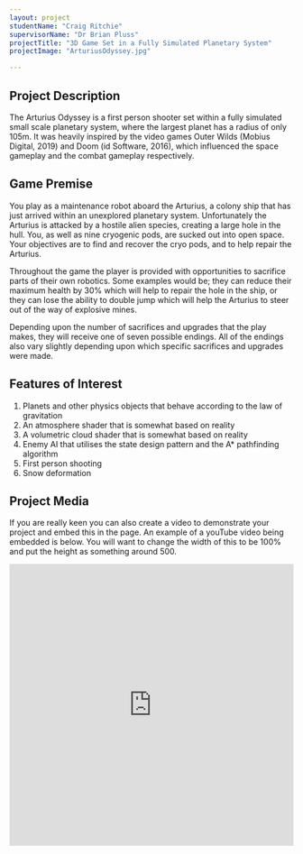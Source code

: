 ```yaml
---
layout: project
studentName: "Craig Ritchie"
supervisorName: "Dr Brian Pluss"
projectTitle: "3D Game Set in a Fully Simulated Planetary System"
projectImage: "ArturiusOdyssey.jpg"

---
```


## Project Description
The Arturius Odyssey is a first person shooter set within a fully simulated small scale planetary system, where the largest planet has a radius of only 105m. It was heavily inspired by the video games Outer Wilds (Mobius Digital, 2019) and Doom (id Software, 2016), which influenced the space gameplay and the combat gameplay respectively.

## Game Premise
You play as a maintenance robot aboard the Arturius, a colony ship that has just arrived within an unexplored planetary system. Unfortunately the Arturius is attacked by a hostile alien species, creating a large hole in the hull. You, as well as nine cryogenic pods, are sucked out into open space. Your objectives are to find and recover the cryo pods, and to help repair the Arturius.

Throughout the game the player is provided with opportunities to sacrifice parts of their own robotics. Some examples would be; they can reduce their maximum health by 30% which will help to repair the hole in the ship, or they can lose the ability to double jump which will help the Arturius to steer out of the way of explosive mines.

Depending upon the number of sacrifices and upgrades that the play makes, they will receive one of seven possible endings. All of the endings also vary slightly depending upon which specific sacrifices and upgrades were made.

## Features of Interest
1. Planets and other physics objects that behave according to the law of gravitation
2. An atmosphere shader that is somewhat based on reality
3. A volumetric cloud shader that is somewhat based on reality
4. Enemy AI that utilises the state design pattern and the A* pathfinding algorithm
5. First person shooting
6. Snow deformation

## Project Media
If you are really keen you can also create a video to demonstrate your project and embed this in the page. An example of a youTube video being embedded is below. You will want to change the width of this to be 100% and put the height as something around 500.


<iframe width="100%" height="500" src="https://www.youtube.com/embed/YUEaupJk5AI" title="YouTube video player" frameborder="0" allow="accelerometer; autoplay; clipboard-write; encrypted-media; gyroscope; picture-in-picture" allowfullscreen></iframe>
